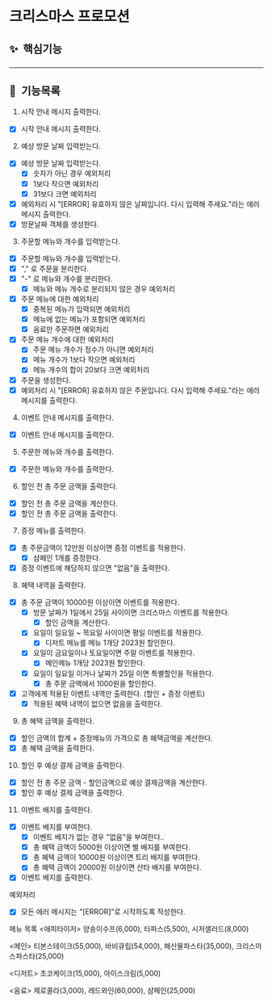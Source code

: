# 크리스마스 프로모션

## ✨ &nbsp;핵심기능

###

---

## 📌 &nbsp;기능목록

1. 시작 안내 메시지 출력한다.

- [x] 시작 안내 메시지 출력한다.

2. 예상 방문 날짜 입력받는다.

- [x] 예상 방문 날짜 입력받는다.
    - [x] 숫자가 아닌 경우 예외처리
    - [x] 1보다 작으면 예외처리
    - [x] 31보다 크면 예외처리
- [x] 예외처리 시  "[ERROR] 유효하지 않은 날짜입니다. 다시 입력해 주세요."라는 에러 메시지 출력한다.
- [x] 방문날짜 객체를 생성한다.

3. 주문할 메뉴와 개수를 입력받는다.

- [x] 주문할 메뉴와 개수를 입력받는다.
- [x] "," 로 주문을 분리한다.
- [x] "-" 로 메뉴와 개수를 분리한다.
    - [x] 메뉴와 메뉴 개수로 분리되지 않은 경우 예외처리
- [x] 주문 메뉴에 대한 예외처리
    - [x] 중복된 메뉴가 입력되면 예외처리
    - [x] 메뉴에 없는 메뉴가 포함되면 예외처리
    - [x] 음료만 주문하면 예외처리
- [x] 주문 메뉴 개수에 대한 예외처리
    - [x] 주문 메뉴 개수가 정수가 아니면 예외처리
    - [x] 메뉴 개수가 1보다 작으면 예외처리
    - [x] 메뉴 개수의 합이 20보다 크면 예외처리
- [x] 주문을 생성한다.
- [x] 예외처리 시 "[ERROR] 유효하지 않은 주문입니다. 다시 입력해 주세요."라는 에러 메시지를 출력한다.

4. 이벤트 안내 메시지를 출력한다.

- [x] 이벤트 안내 메시지를 출력한다.

5. 주문한 메뉴와 개수를 출력한다.

- [x] 주문한 메뉴와 개수를 출력한다.

6. 할인 전 총 주문 금액을 출력한다.

- [x] 할인 전 총 주문 금액을 계산한다.
- [x] 할인 전 총 주문 금액을 출력한다.

7. 증정 메뉴를 출력한다.

- [x] 총 주문금액이 12만원 이상이면 증정 이벤트를 적용한다.
    - [x] 샴페인 1개를 증정한다.
- [x] 증정 이벤트에 해당하지 않으면 "없음"을 출력한다.

8. 혜택 내역을 출력한다.

- [x] 총 주문 금액이 10000원 이상이면 이벤트를 적용한다.
    - [x] 방문 날짜가 1일에서 25일 사이이면 크리스마스 이벤트를 적용한다.
        - [x] 할인 금액을 계산한다.
    - [x] 요일이 일요일 ~ 목요일 사이이면 평일 이벤트를 적용한다.
        - [x] 디저트 메뉴를 메뉴 1개당 2023원 할인한다.
    - [x] 요일이 금요일이나 토요일이면 주말 이벤트를 적용한다.
        - [x] 메인메뉴 1개당 2023원 할인한다.
    - [x] 요일이 일요일 이거나 날짜가 25일 이면 특별할인을 적용한다.
        - [x] 총 주문 금액에서 1000원을 할인한다.
- [x] 고객에게 적용된 이벤트 내역만 출력한다. (할인 + 증정 이벤트)
    - [x] 적용된 혜택 내역이 없으면 없음을 출력한다.

9. 총 혜택 금액을 출력한다.

- [x] 할인 금액의 합계 + 증정메뉴의 가격으로 총 혜택금액을 계산한다.
- [x] 총 혜택 금액을 출력한다.

10. 할인 후 예상 결제 금액을 출력한다.

- [x] 할인 전 총 주문 금액 - 할인금액으로 예상 결제금액을 계산한다.
- [x] 할인 후 예상 결제 금액을 출력한다.

11. 이벤트 배지를 출력한다.

- [x] 이벤트 베지를 부여한다.
    - [x] 이벤트 베지가 없는 경우 "없음"을 부여한다..
    - [x] 총 혜택 금액이 5000원 이상이면 별 배지를 부여한다.
    - [x] 총 혜택 금액이 10000원 이상이면 트리 배지를 부여한다.
    - [x] 총 혜택 금액이 20000원 이상이면 산타 배지를 부여한다.
- [x] 이벤트 베지를 출력한다.

예외처리

- [x] 모든 에러 메시지는 "[ERROR]"로 시작하도록 작성한다.

메뉴 목록
<애피타이저>
양송이수프(6,000), 타파스(5,500), 시저샐러드(8,000)

<메인>
티본스테이크(55,000), 바비큐립(54,000), 해산물파스타(35,000), 크리스마스파스타(25,000)

<디저트>
초코케이크(15,000), 아이스크림(5,000)

<음료>
제로콜라(3,000), 레드와인(60,000), 샴페인(25,000)